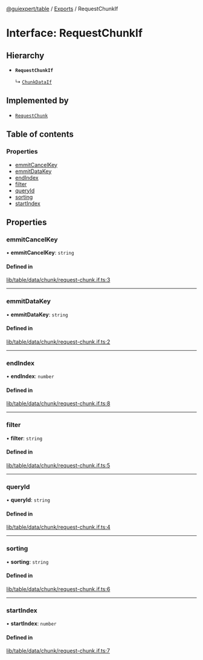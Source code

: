 [@guiexpert/table](../README.md) / [Exports](../modules.md) / RequestChunkIf

# Interface: RequestChunkIf

## Hierarchy

- **`RequestChunkIf`**

  ↳ [`ChunkDataIf`](ChunkDataIf.md)

## Implemented by

- [`RequestChunk`](../classes/RequestChunk.md)

## Table of contents

### Properties

- [emmitCancelKey](RequestChunkIf.md#emmitcancelkey)
- [emmitDataKey](RequestChunkIf.md#emmitdatakey)
- [endIndex](RequestChunkIf.md#endindex)
- [filter](RequestChunkIf.md#filter)
- [queryId](RequestChunkIf.md#queryid)
- [sorting](RequestChunkIf.md#sorting)
- [startIndex](RequestChunkIf.md#startindex)

## Properties

### emmitCancelKey

• **emmitCancelKey**: `string`

#### Defined in

[lib/table/data/chunk/request-chunk.if.ts:3](https://github.com/guiexperttable/ge-table/blob/65d38fc/libs/table/src/lib/table/data/chunk/request-chunk.if.ts#L3)

___

### emmitDataKey

• **emmitDataKey**: `string`

#### Defined in

[lib/table/data/chunk/request-chunk.if.ts:2](https://github.com/guiexperttable/ge-table/blob/65d38fc/libs/table/src/lib/table/data/chunk/request-chunk.if.ts#L2)

___

### endIndex

• **endIndex**: `number`

#### Defined in

[lib/table/data/chunk/request-chunk.if.ts:8](https://github.com/guiexperttable/ge-table/blob/65d38fc/libs/table/src/lib/table/data/chunk/request-chunk.if.ts#L8)

___

### filter

• **filter**: `string`

#### Defined in

[lib/table/data/chunk/request-chunk.if.ts:5](https://github.com/guiexperttable/ge-table/blob/65d38fc/libs/table/src/lib/table/data/chunk/request-chunk.if.ts#L5)

___

### queryId

• **queryId**: `string`

#### Defined in

[lib/table/data/chunk/request-chunk.if.ts:4](https://github.com/guiexperttable/ge-table/blob/65d38fc/libs/table/src/lib/table/data/chunk/request-chunk.if.ts#L4)

___

### sorting

• **sorting**: `string`

#### Defined in

[lib/table/data/chunk/request-chunk.if.ts:6](https://github.com/guiexperttable/ge-table/blob/65d38fc/libs/table/src/lib/table/data/chunk/request-chunk.if.ts#L6)

___

### startIndex

• **startIndex**: `number`

#### Defined in

[lib/table/data/chunk/request-chunk.if.ts:7](https://github.com/guiexperttable/ge-table/blob/65d38fc/libs/table/src/lib/table/data/chunk/request-chunk.if.ts#L7)
